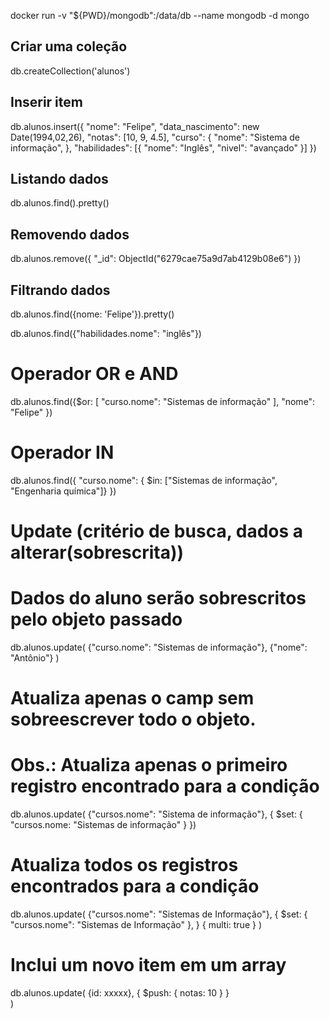 docker run -v "${PWD}/mongodb":/data/db --name mongodb -d mongo

## Criar uma coleção
 db.createCollection('alunos')

## Inserir item
db.alunos.insert({
    "nome": "Felipe",
    "data_nascimento": new Date(1994,02,26),
    "notas": [10, 9, 4.5],
    "curso": { 
	    "nome": "Sistema de informação",
    },
    "habilidades": 
    [{
	    "nome": "Inglês",
	    "nivel": "avançado"
    }]
})

## Listando dados
db.alunos.find().pretty()

## Removendo dados
db.alunos.remove({
	"_id": ObjectId("6279cae75a9d7ab4129b08e6")
})

## Filtrando dados
db.alunos.find({nome: 'Felipe'}).pretty()

db.alunos.find({"habilidades.nome": "inglês"})

# Operador OR e AND
db.alunos.find({$or: [
    "curso.nome": "Sistemas de informação"
    ],
    "nome": "Felipe"
})

# Operador IN
db.alunos.find({
    "curso.nome": { $in: ["Sistemas de informação", "Engenharia química"]}
})

# Update (critério de busca, dados a alterar(sobrescrita))
# Dados do aluno serão sobrescritos pelo objeto passado
db.alunos.update(
    {"curso.nome": "Sistemas de informação"},
    {"nome": "Antônio"} 
    )
# Atualiza apenas o camp sem sobreescrever todo o objeto. 
# Obs.: Atualiza apenas o primeiro registro encontrado para a condição
db.alunos.update(
    {"cursos.nome": "Sistema de informação"},
    {
        $set: {
            "cursos.nome: "Sistemas de informação"
        }
    })

# Atualiza todos os registros encontrados para a condição
db.alunos.update(
    {"cursos.nome": "Sistemas de Informação"},
    {
        $set: {
            "cursos.nome": "Sistemas de Informação"
        },
    }
    {
        multi: true
    }
)

# Inclui um novo item em um array
db.alunos.update(
    {id: xxxxx}, 
    {
        $push: {
            notas: 10
        }
    }    
)